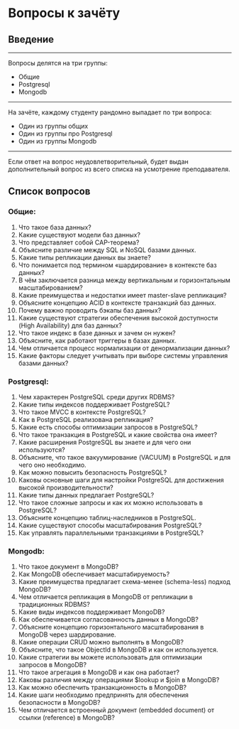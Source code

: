 # Вопросы к зачёту  

## Введение  

***
Вопросы делятся на три группы:  
* Общие  
* Postgresql  
* Mongodb  

***
На зачёте, каждому студенту рандомно выпадает по три вопроса:  
* Один из группы общих  
* Один из группы про Postgresql  
* Один из группы Mongodb  

***
Если ответ на вопрос неудовлетворительный, будет выдан дополнительный вопрос из всего списка на усмотрение преподавателя.


## Список вопросов  
### Общие:  
1. Что такое база данных?
2. Какие существуют модели баз данных?
3. Что представляет собой CAP-теорема?
4. Объясните различие между SQL и NoSQL базами данных.
5. Какие типы репликации данных вы знаете?
6. Что понимается под термином «шардирование» в контексте баз данных?
7. В чём заключается разница между вертикальным и горизонтальным масштабированием?
8. Какие преимущества и недостатки имеет master-slave репликация?
9. Объясните концепцию ACID в контексте транзакций баз данных.
10. Почему важно проводить бэкапы баз данных?
11. Какие существуют стратегии обеспечения высокой доступности (High Availability) для баз данных?
12. Что такое индекс в базе данных и зачем он нужен?
13. Объясните, как работают триггеры в базах данных.
14. Чем отличается процесс нормализации от денормализации данных?
15. Какие факторы следует учитывать при выборе системы управления базами данных?


### Postgresql:  
1. Чем характерен PostgreSQL среди других RDBMS?
2. Какие типы индексов поддерживает PostgreSQL?
3. Что такое MVCC в контексте PostgreSQL?
4. Как в PostgreSQL реализована репликация?
5. Какие есть способы оптимизации запросов в PostgreSQL?
6. Что такое транзакция в PostgreSQL и какие свойства она имеет?
7. Какие расширения PostgreSQL вы знаете и для чего они используются?
8. Объясните, что такое вакуумирование (VACUUM) в PostgreSQL и для чего оно необходимо.
9. Как можно повысить безопасность PostgreSQL?
10. Каковы основные шаги для настройки PostgreSQL для достижения высокой производительности?
11. Какие типы данных предлагает PostgreSQL?
12. Что такое сложные запросы и как их можно использовать в PostgreSQL?
13. Объясните концепцию таблиц-наследников в PostgreSQL.
14. Какие существуют способы масштабирования PostgreSQL?
15. Как управлять параллельными транзакциями в PostgreSQL?


### Mongodb:  
1. Что такое документ в MongoDB?
2. Как MongoDB обеспечивает масштабируемость?
3. Какие преимущества предлагает схема-менее (schema-less) подход MongoDB?
4. Чем отличается репликация в MongoDB от репликации в традиционных RDBMS?
5. Какие виды индексов поддерживает MongoDB?
6. Как обеспечивается согласованность данных в MongoDB?
7. Объясните концепцию горизонтального масштабирования в MongoDB через шардирование.
8. Какие операции CRUD можно выполнять в MongoDB?
9. Объясните, что такое ObjectId в MongoDB и как он используется.
10. Какие стратегии вы можете использовать для оптимизации запросов в MongoDB?
11. Что такое агрегация в MongoDB и как она работает?
12. Каковы различия между операциями $lookup и $join в MongoDB?
13. Как можно обеспечить транзакционность в MongoDB?
14. Какие шаги необходимо предпринять для обеспечения безопасности в MongoDB?
15. Чем отличается встроенный документ (embedded document) от ссылки (reference) в MongoDB?

